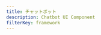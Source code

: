 ```yaml
---
title: チャットボット
description: Chatbot UI Component
filterKey: framework
---
```


<inline-fragment framework="react" src="~/ui-legacy/interactions/fragments/react/chatbot.md"></inline-fragment> <inline-fragment framework="vue" src="~/ui-legacy/interactions/fragments/vue/chatbot.md"></inline-fragment> <inline-fragment framework="angular" src="~/ui-legacy/interactions/fragments/angular/chatbot.md"></inline-fragment> <inline-fragment framework="ionic" src="~/ui-legacy/interactions/fragments/ionic/chatbot.md"></inline-fragment> <inline-fragment framework="react-native" src="~/ui-legacy/interactions/fragments/react-native/chatbot.md"></inline-fragment>